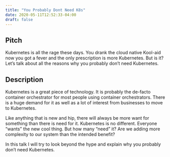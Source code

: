 ```yaml
---
title: "You Probably Dont Need K8s"
date: 2020-05-11T12:52:33-04:00
draft: false
---
```


## Pitch

Kubernetes is all the rage these days. You drank the cloud native Kool-aid now you got a fever and the only prescription is more Kubernetes. But is it? Let’s talk about all the reasons why you probably don’t need Kubernetes.

## Description

Kubernetes is a great piece of technology. It is probably the de-facto container orchestrator for most people using container orchestrators. There is a huge demand for it as well as a lot of interest from businesses to move to Kubernetes.

Like anything that is new and hip, there will always be more want for something than there is need for it. Kubernetes is no different. Everyone “wants” the new cool thing. But how many “need” it? Are we adding more complexity to our system than the intended benefit?

In this talk I will try to look beyond the hype and explain why you probably don’t need Kubernetes.


